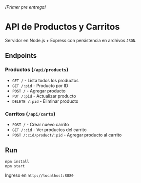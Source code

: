/*Primer pre entrega*/

# API de Productos y Carritos

Servidor en Node.js + Express con persistencia en archivos `JSON`.

## Endpoints

### Productos (`/api/products`)
- `GET /` - Lista todos los productos
- `GET /:pid` - Producto por ID
- `POST /` - Agregar producto
- `PUT /:pid` - Actualizar producto
- `DELETE /:pid` - Eliminar producto

### Carritos (`/api/carts`)
- `POST /` - Crear nuevo carrito
- `GET /:cid` - Ver productos del carrito
- `POST /:cid/product/:pid` - Agregar producto al carrito

## Run

```bash
npm install
npm start
```

Ingreso en `http://localhost:8080`
